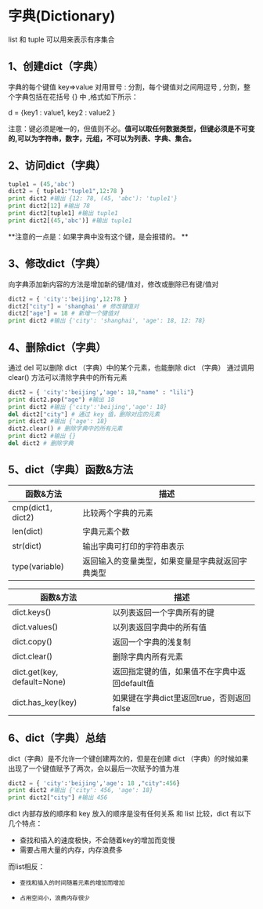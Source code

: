 # 字典(Dictionary)

list 和 tuple 可以用来表示有序集合


## 1、创建dict（字典）

字典的每个键值 key=>value 对用冒号 : 分割，每个键值对之间用逗号 , 分割，整个字典包括在花括号 {} 中 ,格式如下所示： 

d = {key1 : value1, key2 : value2 }

注意：键必须是唯一的，但值则不必。**值可以取任何数据类型，但键必须是不可变的,可以为字符串，数字，元组，不可以为列表、字典、集合。**

## 2、访问dict（字典）

```python
tuple1 = (45,'abc')
dict2 = { tuple1:"tuple1",12:78 }
print dict2 #输出 {12: 78, (45, 'abc'): 'tuple1'}
print dict2[12] #输出 78
print dict2[tuple1] #输出 tuple1
print dict2[(45,'abc')] #输出 tuple1
```
**注意的一点是：如果字典中没有这个键，是会报错的。
**
## 3、修改dict（字典）
向字典添加新内容的方法是增加新的键/值对，修改或删除已有键/值对
```python
dict2 = { 'city':'beijing',12:78 }
dict2["city"] = 'shanghai' # 修改键值对
dict2["age"] = 18 # 新增一个键值对
print dict2 #输出 {'city': 'shanghai', 'age': 18, 12: 78}
```

## 4、删除dict（字典）
通过 del 可以删除 dict （字典）中的某个元素，也能删除 dict （字典）
通过调用 clear() 方法可以清除字典中的所有元素

```python
dict2 = { 'city':'beijing','age': 18,"name" : "lili"}
print dict2.pop("age") #输出 18
print dict2 #输出 {'city':'beijing','age': 18}
del dict2["city"] # 通过 key 值，删除对应的元素
print dict2 #输出 {'age': 18}
dict2.clear() # 删除字典中的所有元素
print dict2 #输出 {}
del dict2 # 删除字典
```

## 5、dict（字典）函数&方法

|函数&方法|描述|
|----|----|
|cmp(dict1, dict2)|比较两个字典的元素|
|len(dict)|字典元素个数|
|str(dict)|输出字典可打印的字符串表示|
|type(variable)|返回输入的变量类型，如果变量是字典就返回字典类型|

|函数&方法|描述|
|----|----|
|dict.keys()    | 以列表返回一个字典所有的键|
|dict.values() 	|以列表返回字典中的所有值|
|dict.copy() |	返回一个字典的浅复制|
|dict.clear() 	|删除字典内所有元素|
|dict.get(key, default=None) |返回指定键的值，如果值不在字典中返回default值|
|dict.has_key(key) |如果键在字典dict里返回true，否则返回false|


## 6、dict（字典）总结

dict（字典）是不允许一个键创建两次的，但是在创建 dict （字典）的时候如果出现了一个键值赋予了两次，会以最后一次赋予的值为准

```python
dict2 = { 'city':'beijing','age': 18 ,"city":456}
print dict2 #输出 {'city': 456, 'age': 18}
print dict2["city"] #输出 456
```

dict 内部存放的顺序和 key 放入的顺序是没有任何关系
和 list 比较，dict 有以下几个特点：

*  查找和插入的速度极快，不会随着key的增加而变慢
*  需要占用大量的内存，内存浪费多

而list相反：

*     查找和插入的时间随着元素的增加而增加
*     占用空间小，浪费内存很少













